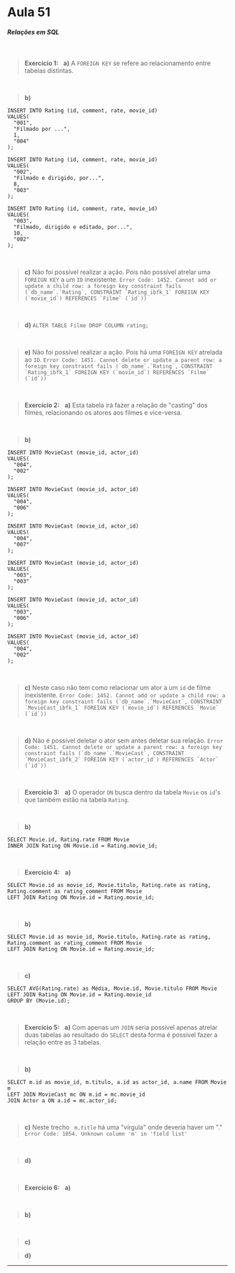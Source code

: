 # Aula 51
##### Relações em SQL

 &nbsp;
 &nbsp;

>**Exercício 1:**
>&nbsp;
>**a)** 
> A ``FOREIGN KEY`` se refere ao relacionamento entre tabelas distintas.

&nbsp;

>**b)**
~~~
INSERT INTO Rating (id, comment, rate, movie_id)
VALUES(
  "001", 
  "Filmado por ...",
  1,
  "004"
);
~~~
~~~
INSERT INTO Rating (id, comment, rate, movie_id)
VALUES(
  "002", 
  "Filmado e dirigido, por...",
  8,
  "003"
);
~~~
~~~
INSERT INTO Rating (id, comment, rate, movie_id)
VALUES(
  "003", 
  "Filmado, dirigido e editado, por...",
  10,
  "002"
);
~~~

&nbsp;

>**c)**
> Não foi possível realizar a ação. Pois não possível atrelar uma ``FOREIGN KEY`` a um ``ID`` inexistente.
> ``Error Code: 1452. Cannot add or update a child row: a foreign key constraint fails (`db_name`.`Rating`, CONSTRAINT `Rating_ibfk_1` FOREIGN KEY (`movie_id`) REFERENCES `Filme` (`id`))``

&nbsp;

>**d)**
> ``ALTER TABLE Filme DROP COLUMN rating;``

&nbsp;

>**e)**
> Não foi possível realizar a ação. Pois há uma ``FOREIGN KEY`` atrelada ao ``ID``.
>``Error Code: 1451. Cannot delete or update a parent row: a foreign key constraint fails (`db_name`.`Rating`, CONSTRAINT `Rating_ibfk_1` FOREIGN KEY (`movie_id`) REFERENCES `Filme` (`id`))``

&nbsp;
&nbsp;

>**Exercício 2:**
>&nbsp;
>**a)** 
> Esta tabela irá fazer a relação de "casting" dos filmes, relacionando os atores aos filmes e vice-versa.

&nbsp;

>**b)**
~~~
INSERT INTO MovieCast (movie_id, actor_id)
VALUES(
  "004",
  "002"
);
~~~
~~~
INSERT INTO MovieCast (movie_id, actor_id)
VALUES(
  "004",
  "006"
);
~~~
~~~
INSERT INTO MovieCast (movie_id, actor_id)
VALUES(
  "004",
  "007"
);
~~~
~~~
INSERT INTO MovieCast (movie_id, actor_id)
VALUES(
  "003",
  "003"
);
~~~
~~~
INSERT INTO MovieCast (movie_id, actor_id)
VALUES(
  "003",
  "006"
);
~~~
~~~
INSERT INTO MovieCast (movie_id, actor_id)
VALUES(
  "004",
  "002"
);
~~~

&nbsp;

>**c)**
> Neste caso não tem como relacionar um ator a um ``id`` de filme  inexistente.
>``Error Code: 1452. Cannot add or update a child row: a foreign key constraint fails (`db_name`.`MovieCast`, CONSTRAINT `MovieCast_ibfk_1` FOREIGN KEY (`movie_id`) REFERENCES `Movie` (`id`))``

&nbsp;

>**d)**
> Não é possível deletar o ator sem antes deletar sua relação.
>``Error Code: 1451. Cannot delete or update a parent row: a foreign key constraint fails (`db_name`.`MovieCast`, CONSTRAINT `MovieCast_ibfk_2` FOREIGN KEY (`actor_id`) REFERENCES `Actor` (`id`))``

&nbsp;
&nbsp;

>**Exercício 3:**
>&nbsp;
>**a)** 
> O operador ``ON`` busca dentro da tabela ``Movie`` os ``id``'s que também estão na tabela ``Rating``.

&nbsp;

>**b)**
~~~
SELECT Movie.id, Rating.rate FROM Movie
INNER JOIN Rating ON Movie.id = Rating.movie_id;
~~~

&nbsp;
&nbsp;

>**Exercício 4:**
>&nbsp;
>**a)** 
~~~
SELECT Movie.id as movie_id, Movie.titulo, Rating.rate as rating, Rating.comment as rating_comment FROM Movie
LEFT JOIN Rating ON Movie.id = Rating.movie_id;
~~~

&nbsp;

>**b)**
~~~
SELECT Movie.id as movie_id, Movie.titulo, Rating.rate as rating, Rating.comment as rating_comment FROM Movie
LEFT JOIN Rating ON Movie.id = Rating.movie_id;
~~~

&nbsp;

>**c)**
~~~
SELECT AVG(Rating.rate) as Média, Movie.id, Movie.titulo FROM Movie
LEFT JOIN Rating ON Movie.id = Rating.movie_id
GROUP BY (Movie.id);
~~~

&nbsp;
&nbsp;

>**Exercício 5:**
>&nbsp;
>**a)** 
> Com apenas um ``JOIN`` seria possível apenas atrelar duas tabelas ao resultado do ``SELECT`` desta forma é possível fazer a relação entre as 3 tabelas.

&nbsp;

>**b)**
~~~
SELECT m.id as movie_id, m.titulo, a.id as actor_id, a.name FROM Movie m
LEFT JOIN MovieCast mc ON m.id = mc.movie_id
JOIN Actor a ON a.id = mc.actor_id;
~~~

&nbsp;

>**c)**
> Neste trecho `` m,title`` há uma "vírgula" onde deveria haver um "."
>``Error Code: 1054. Unknown column 'm' in 'field list'``

&nbsp;

>**d)**

&nbsp;
&nbsp;

>**Exercício 6:**
>&nbsp;
>**a)** 
>

&nbsp;

>**b)**
>

&nbsp;

>**c)**
>

>**d)**
>

---